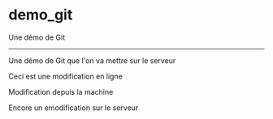 # demo_git
Une démo de Git

------------------

Une démo de Git que l'on va mettre sur le serveur

Ceci est une modification en ligne

Modification depuis la machine

Encore un emodification sur le serveur
